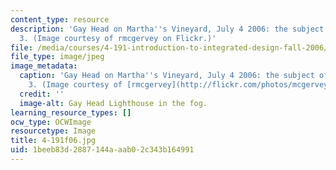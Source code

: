 ```yaml
---
content_type: resource
description: 'Gay Head on Martha''s Vineyard, July 4 2006: the subject of assignment
  3. (Image courtesy of rmcgervey on Flickr.)'
file: /media/courses/4-191-introduction-to-integrated-design-fall-2006/1beeb83d2887144aaab02c343b164991_4-191f06.jpg
file_type: image/jpeg
image_metadata:
  caption: 'Gay Head on Martha''s Vineyard, July 4 2006: the subject of assignment
    3. (Image courtesy of [rmcgervey](http://flickr.com/photos/mcgervey/) on Flickr.)'
  credit: ''
  image-alt: Gay Head Lighthouse in the fog.
learning_resource_types: []
ocw_type: OCWImage
resourcetype: Image
title: 4-191f06.jpg
uid: 1beeb83d-2887-144a-aab0-2c343b164991
---
```

